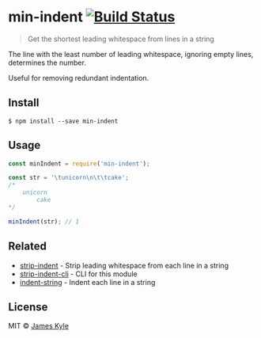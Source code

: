 # min-indent [![Build Status](https://travis-ci.org/thejameskyle/min-indent.svg?branch=master)](https://travis-ci.org/thejameskyle/min-indent)

> Get the shortest leading whitespace from lines in a string

The line with the least number of leading whitespace, ignoring empty lines, determines the number.

Useful for removing redundant indentation.

## Install

```
$ npm install --save min-indent
```

## Usage

```js
const minIndent = require('min-indent');

const str = '\tunicorn\n\t\tcake';
/*
	unicorn
		cake
*/

minIndent(str); // 1
```

## Related

- [strip-indent](https://github.com/sindresorhus/strip-indent) - Strip leading whitespace from each line in a string
- [strip-indent-cli](https://github.com/sindresorhus/strip-indent-cli) - CLI for this module
- [indent-string](https://github.com/sindresorhus/indent-string) - Indent each line in a string

## License

MIT © [James Kyle](https://thejameskyle.com)
